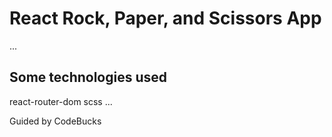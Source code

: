 # React Rock, Paper, and Scissors App
<!-- ## Demo deployed -->
...

## Some technologies used
react-router-dom
scss
...

Guided by CodeBucks

